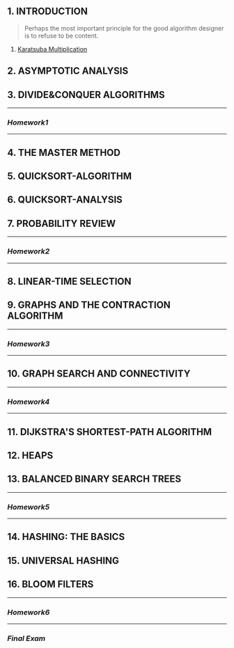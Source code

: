 ## 1. INTRODUCTION
>Perhaps the most important principle for the good algorithm designer is to refuse to be content.
1. [Karatsuba Multiplication](https://zh.wikipedia.org/wiki/Karatsuba%E7%AE%97%E6%B3%95)
## 2. ASYMPTOTIC ANALYSIS
## 3. DIVIDE&CONQUER ALGORITHMS

* * *
### *Homework1*

* * *
## 4. THE MASTER METHOD
## 5. QUICKSORT-ALGORITHM
## 6. QUICKSORT-ANALYSIS
## 7. PROBABILITY REVIEW

* * *
### *Homework2*

* * *

## 8. LINEAR-TIME SELECTION
## 9. GRAPHS AND THE CONTRACTION ALGORITHM

* * *
### *Homework3*

* * *

## 10. GRAPH SEARCH AND CONNECTIVITY

* * *
### *Homework4*

* * *

## 11. DIJKSTRA'S SHORTEST-PATH ALGORITHM
## 12. HEAPS
## 13. BALANCED BINARY SEARCH TREES

* * *
### *Homework5*

* * *

## 14. HASHING: THE BASICS
## 15. UNIVERSAL HASHING
## 16. BLOOM FILTERS

* * *
### *Homework6*

* * *

### *Final Exam*